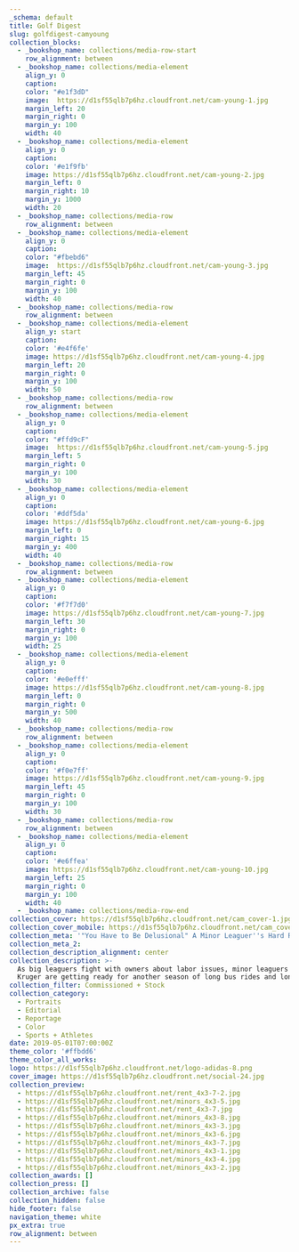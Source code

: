 ```yaml
---
_schema: default
title: Golf Digest
slug: golfdigest-camyoung
collection_blocks:
  - _bookshop_name: collections/media-row-start
    row_alignment: between
  - _bookshop_name: collections/media-element
    align_y: 0
    caption:
    color: "#e1f3dD"
    image:  https://d1sf55qlb7p6hz.cloudfront.net/cam-young-1.jpg
    margin_left: 20
    margin_right: 0
    margin_y: 100
    width: 40
  - _bookshop_name: collections/media-element
    align_y: 0
    caption:
    color: '#e1f9fb'
    image: https://d1sf55qlb7p6hz.cloudfront.net/cam-young-2.jpg
    margin_left: 0
    margin_right: 10
    margin_y: 1000
    width: 20
  - _bookshop_name: collections/media-row
    row_alignment: between
  - _bookshop_name: collections/media-element
    align_y: 0
    caption:
    color: "#fbebd6"
    image:  https://d1sf55qlb7p6hz.cloudfront.net/cam-young-3.jpg
    margin_left: 45
    margin_right: 0
    margin_y: 100
    width: 40
  - _bookshop_name: collections/media-row
    row_alignment: between
  - _bookshop_name: collections/media-element
    align_y: start
    caption:
    color: '#e4f6fe'
    image: https://d1sf55qlb7p6hz.cloudfront.net/cam-young-4.jpg
    margin_left: 20
    margin_right: 0
    margin_y: 100
    width: 50
  - _bookshop_name: collections/media-row
    row_alignment: between
  - _bookshop_name: collections/media-element
    align_y: 0
    caption:
    color: "#ffd9cF"
    image:  https://d1sf55qlb7p6hz.cloudfront.net/cam-young-5.jpg
    margin_left: 5
    margin_right: 0
    margin_y: 100
    width: 30
  - _bookshop_name: collections/media-element
    align_y: 0
    caption:
    color: '#ddf5da'
    image: https://d1sf55qlb7p6hz.cloudfront.net/cam-young-6.jpg
    margin_left: 0
    margin_right: 15
    margin_y: 400
    width: 40
  - _bookshop_name: collections/media-row
    row_alignment: between
  - _bookshop_name: collections/media-element
    align_y: 0
    caption:
    color: '#f7f7d0'
    image: https://d1sf55qlb7p6hz.cloudfront.net/cam-young-7.jpg
    margin_left: 30
    margin_right: 0
    margin_y: 100
    width: 25
  - _bookshop_name: collections/media-element
    align_y: 0
    caption:
    color: '#e0efff'
    image: https://d1sf55qlb7p6hz.cloudfront.net/cam-young-8.jpg
    margin_left: 0
    margin_right: 0
    margin_y: 500
    width: 40
  - _bookshop_name: collections/media-row
    row_alignment: between
  - _bookshop_name: collections/media-element
    align_y: 0
    caption:
    color: '#f0e7ff'
    image: https://d1sf55qlb7p6hz.cloudfront.net/cam-young-9.jpg
    margin_left: 45
    margin_right: 0
    margin_y: 100
    width: 30
  - _bookshop_name: collections/media-row
    row_alignment: between
  - _bookshop_name: collections/media-element
    align_y: 0
    caption:
    color: '#e6ffea'
    image: https://d1sf55qlb7p6hz.cloudfront.net/cam-young-10.jpg
    margin_left: 25
    margin_right: 0
    margin_y: 100
    width: 40
  - _bookshop_name: collections/media-row-end
collection_cover: https://d1sf55qlb7p6hz.cloudfront.net/cam_cover-1.jpg
collection_cover_mobile: https://d1sf55qlb7p6hz.cloudfront.net/cam_cover-vert-1.jpg
collection_meta: '"You Have to Be Delusional" A Minor Leaguer''s Hard Road to the Bigs'
collection_meta_2: 
collection_description_alignment: center
collection_description: >-
  As big leaguers fight with owners about labor issues, minor leaguers like Jack
  Kruger are getting ready for another season of long bus rides and longer odds.
collection_filter: Commissioned + Stock
collection_category:
  - Portraits
  - Editorial
  - Reportage
  - Color
  - Sports + Athletes
date: 2019-05-01T07:00:00Z
theme_color: '#ffbdd6'
theme_color_all_works:
logo: https://d1sf55qlb7p6hz.cloudfront.net/logo-adidas-8.png
cover_image: https://d1sf55qlb7p6hz.cloudfront.net/social-24.jpg
collection_preview:
  - https://d1sf55qlb7p6hz.cloudfront.net/rent_4x3-7-2.jpg
  - https://d1sf55qlb7p6hz.cloudfront.net/minors_4x3-5.jpg
  - https://d1sf55qlb7p6hz.cloudfront.net/rent_4x3-7.jpg
  - https://d1sf55qlb7p6hz.cloudfront.net/minors_4x3-8.jpg
  - https://d1sf55qlb7p6hz.cloudfront.net/minors_4x3-3.jpg
  - https://d1sf55qlb7p6hz.cloudfront.net/minors_4x3-6.jpg
  - https://d1sf55qlb7p6hz.cloudfront.net/minors_4x3-7.jpg
  - https://d1sf55qlb7p6hz.cloudfront.net/minors_4x3-1.jpg
  - https://d1sf55qlb7p6hz.cloudfront.net/minors_4x3-4.jpg
  - https://d1sf55qlb7p6hz.cloudfront.net/minors_4x3-2.jpg
collection_awards: []
collection_press: []
collection_archive: false
collection_hidden: false
hide_footer: false
navigation_theme: white
px_extra: true
row_alignment: between
---
```

